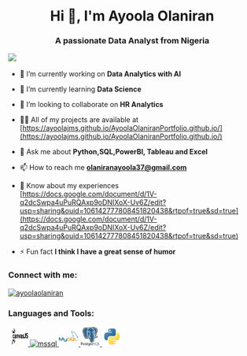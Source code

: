 <h1 align="center">Hi 👋, I'm Ayoola Olaniran</h1>
<h3 align="center">A passionate Data Analyst from Nigeria</h3>
<img src="https://www.google.com/imgres?imgurl=https%3A%2F%2Ffreedesignfile.com%2Fupload%2F2019%2F11%2FCartoon-illustration-data-analysis-vector.jpg&tbnid=P5mCpWN59qgp7M&vet=12ahUKEwjposCJ5siCAxV_XaQEHd8GAEcQMygNegQIARBM..i&imgrefurl=https%3A%2F%2Ffreedesignfile.com%2F636684-cartoon-illustration-data-analysis-vector%2F&docid=I2c8ooUFUMvLCM&w=500&h=500&q=data%20analysis%20cartoon%20images&ved=2ahUKEwjposCJ5siCAxV_XaQEHd8GAEcQMygNegQIARBM">

- 🔭 I’m currently working on **Data Analytics with AI**

- 🌱 I’m currently learning **Data Science**

- 👯 I’m looking to collaborate on **HR Analytics**

- 👨‍💻 All of my projects are available at [https://ayoolajms.github.io/AyoolaOlaniranPortfolio.github.io/](https://ayoolajms.github.io/AyoolaOlaniranPortfolio.github.io/)

- 💬 Ask me about **Python,SQL,PowerBI, Tableau and Excel**

- 📫 How to reach me **olaniranayoola37@gmail.com**

- 📄 Know about my experiences [https://docs.google.com/document/d/1V-q2dcSwpa4uPuRQAxp9oDNIXoX-Uv6Z/edit?usp=sharing&ouid=106142777808451820438&rtpof=true&sd=true](https://docs.google.com/document/d/1V-q2dcSwpa4uPuRQAxp9oDNIXoX-Uv6Z/edit?usp=sharing&ouid=106142777808451820438&rtpof=true&sd=true)

- ⚡ Fun fact **I think I have a great sense of humor**

<h3 align="left">Connect with me:</h3>
<p align="left">
<a href="https://linkedin.com/in/ayoolaolaniran" target="blank"><img align="center" src="https://raw.githubusercontent.com/rahuldkjain/github-profile-readme-generator/master/src/images/icons/Social/linked-in-alt.svg" alt="ayoolaolaniran" height="30" width="40" /></a>
</p>

<h3 align="left">Languages and Tools:</h3>
<p align="left"> <a href="https://canvasjs.com" target="_blank" rel="noreferrer"> <img src="https://raw.githubusercontent.com/Hardik0307/Hardik0307/master/assets/canvasjs-charts.svg" alt="canvasjs" width="40" height="40"/> </a> <a href="https://www.microsoft.com/en-us/sql-server" target="_blank" rel="noreferrer"> <img src="https://www.svgrepo.com/show/303229/microsoft-sql-server-logo.svg" alt="mssql" width="40" height="40"/> </a> <a href="https://www.mysql.com/" target="_blank" rel="noreferrer"> <img src="https://raw.githubusercontent.com/devicons/devicon/master/icons/mysql/mysql-original-wordmark.svg" alt="mysql" width="40" height="40"/> </a> <a href="https://www.postgresql.org" target="_blank" rel="noreferrer"> <img src="https://raw.githubusercontent.com/devicons/devicon/master/icons/postgresql/postgresql-original-wordmark.svg" alt="postgresql" width="40" height="40"/> </a> <a href="https://www.python.org" target="_blank" rel="noreferrer"> <img src="https://raw.githubusercontent.com/devicons/devicon/master/icons/python/python-original.svg" alt="python" width="40" height="40"/> </a> </p>

